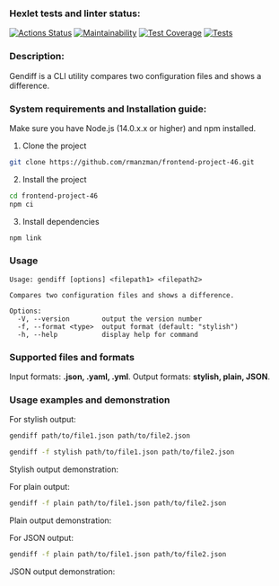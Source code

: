 ### Hexlet tests and linter status:
[![Actions Status](https://github.com/rmanzman/frontend-project-46/workflows/hexlet-check/badge.svg)](https://github.com/rmanzman/frontend-project-46/actions)
[![Maintainability](https://api.codeclimate.com/v1/badges/2690700a2c00f5bce7e3/maintainability)](https://codeclimate.com/github/rmanzman/frontend-project-46/maintainability)
[![Test Coverage](https://api.codeclimate.com/v1/badges/2690700a2c00f5bce7e3/test_coverage)](https://codeclimate.com/github/rmanzman/frontend-project-46/test_coverage)
[![Tests](https://github.com/rmanzman/frontend-project-46/actions/workflows/gendiff.yml/badge.svg)](https://github.com/rmanzman/frontend-project-46/actions/workflows/gendiff.yml)

<h3>Description:</h3>
Gendiff is a CLI utility compares two configuration files and shows a difference.

### System requirements and Installation guide:
Make sure you have Node.js (14.0.x.x or higher) and npm installed.

1. Clone the project
```bash
git clone https://github.com/rmanzman/frontend-project-46.git
```
2. Install the project
```bash
cd frontend-project-46
npm ci
```
3. Install dependencies
```bash
npm link
```

### Usage
```
Usage: gendiff [options] <filepath1> <filepath2>

Compares two configuration files and shows a difference.

Options:
  -V, --version        output the version number
  -f, --format <type>  output format (default: "stylish")
  -h, --help           display help for command
```

### Supported files and formats
Input formats: **.json, .yaml, .yml**.
Output formats: **stylish, plain, JSON**.

### Usage examples and demonstration
For stylish output:
```bash
gendiff path/to/file1.json path/to/file2.json
```
```bash
gendiff -f stylish path/to/file1.json path/to/file2.json
```

Stylish output demonstration:

For plain output:
```bash
gendiff -f plain path/to/file1.json path/to/file2.json
```

Plain output demonstration:

For JSON output:
```bash
gendiff -f plain path/to/file1.json path/to/file2.json
```

JSON output demonstration: